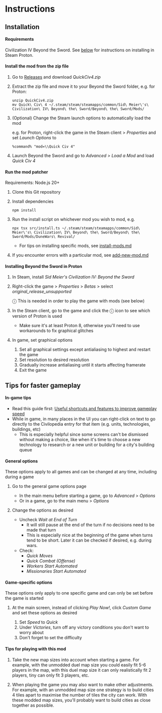 # Instructions

## Installation

#### Requirements

Civilization IV Beyond the Sword. See [below](#installing-beyond-the-sword-in-proton) for instructions on installing in Steam Proton.

#### Install the mod from the zip file

1. Go to [Releases](https://github.com/bmaupin/quick-civ-4/releases) and download _QuickCiv4.zip_

1. Extract the zip file and move it to your Beyond the Sword folder, e.g. for Proton:

   ```
   unzip QuickCiv4.zip
   mv Quick\ Civ\ 4 ~/.steam/steam/steamapps/common/Sid\ Meier\'s\ Civilization\ IV\ Beyond\ the\ Sword/Beyond\ the\ Sword/Mods/
   ```

1. (Optional) Change the Steam launch options to automatically load the mod

   e.g. for Proton, right-click the game in the Steam client > _Properties_ and set _Launch Options_ to

   ```
   %command% "mod=\\Quick Civ 4"
   ```

1. Launch Beyond the Sword and go to _Advanced_ > _Load a Mod_ and load _Quick Civ 4_

#### Run the mod patcher

Requirements: Node.js 20+

1. Clone this Git repository

1. Install dependencies

   ```
   npm install
   ```

1. Run the install script on whichever mod you wish to mod, e.g.

   ```
   npx tsx src/install.ts ~/.steam/steam/steamapps/common/Sid\ Meier\'s\ Civilization\ IV\ Beyond\ the\ Sword/Beyond\ the\ Sword/Mods/DuneWars\ Revival/
   ```

   - For tips on installing specific mods, see [install-mods.md](install-mods.md)

1. If you encounter errors with a particular mod, see [add-new-mod.md](add-new-mod.md)

#### Installing Beyond the Sword in Proton

1. In Steam, install _Sid Meier's Civilization IV: Beyond the Sword_
1. Right-click the game > _Properties_ > _Betas_ > select _original_release_unsupported_

   ⓘ This is needed in order to play the game with mods (see below)

1. In the Steam client, go to the game and click the ⓘ icon to see which version of Proton is used

   - Make sure it's at least Proton 8, otherwise you'll need to use workarounds to fix graphical glitches

1. In game, set graphical options

   1. Set all graphical settings except antialiasing to highest and restart the game
   1. Set resolution to desired resolution
   1. Gradually increase antialiasing until it starts affecting framerate
   1. Exit the game

## Tips for faster gameplay

#### In-game tips

- Read this guide first: [Useful shortcuts and features to improve gameplay speed](https://steamcommunity.com/sharedfiles/filedetails/?id=2313060416)
- While in game, in many places in the UI you can right-click on text to go directly to the Civilopedia entry for that item (e.g. units, technologies, buildings, etc)
  - This is especially helpful since some screens can't be dismissed without making a choice, like when it's time to choose a new technology to research or a new unit or building for a city's building queue

#### General options

These options apply to all games and can be changed at any time, including during a game

1. Go to the general game options page

   - In the main menu before starting a game, go to _Advanced_ > _Options_
   - Or in a game, go to the main menu > _Options_

1. Change the options as desired

   - Uncheck _Wait at End of Turn_
     - It will still pause at the end of the turn if no decisions need to be made that turn
     - This is especially nice at the beginning of the game when turns tend to be short. Later it can be checked if desired, e.g. during wars.
   - Check:
     - _Quick Moves_
     - _Quick Combat (Offense)_
     - _Workers Start Automated_
     - _Missionaries Start Automated_

#### Game-specific options

These options only apply to one specific game and can only be set before the game is started

1. At the main screen, instead of clicking _Play Now!_, click _Custom Game_ and set these options as desired

   1. Set _Speed_ to _Quick_
   1. Under _Victories_, turn off any victory conditions you don't want to worry about
   1. Don't forget to set the difficulty

#### Tips for playing with this mod

1. Take the new map sizes into account when starting a game. For example, with the unmodded duel map size you could easily fit 5-6 players in the map, with this duel map size it can only realistically fit 2 players, tiny can only fit 3 players, etc.

1. When playing the game you may also want to make other adjustments. For example, with an unmodded map size one strategy is to build cities 4 tiles apart to maximise the number of tiles the city can work. With these modded map sizes, you'll probably want to build cities as close together as possible.
